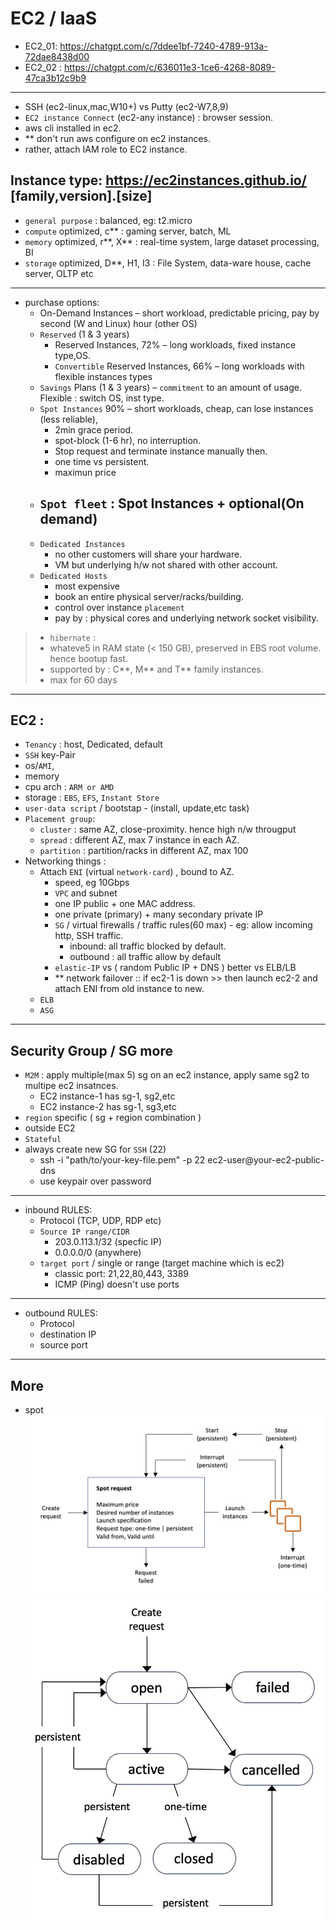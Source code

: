 # EC2 / IaaS
- EC2_01: https://chatgpt.com/c/7ddee1bf-7240-4789-913a-72dae8438d00
- EC2_02 : https://chatgpt.com/c/636011e3-1ce6-4268-8089-47ca3b12c9b9
--- 
- SSH (ec2-linux,mac,W10+) vs  Putty (ec2-W7,8,9) 
- `EC2 instance Connect` (ec2-any instance) : browser session.
- aws cli installed in ec2.
- ** don't run aws configure on ec2 instances.
- rather, attach IAM role to EC2 instance.

## Instance type: https://ec2instances.github.io/ [family,version].[size]
- `general purpose` : balanced, eg: t2.micro
- `compute` optimized, c** : gaming server, batch, ML
- `memory` optimized, r**, X** : real-time system, large dataset processing, BI
- `storage` optimized, D**, H1, I3 : File System, data-ware house, cache server, OLTP etc
---
- purchase options:
  - On-Demand Instances – short workload, predictable pricing, pay by second (W and Linux) hour (other OS)
  - `Reserved` (1 & 3 years)
    - Reserved Instances, 72% – long workloads, fixed instance type,OS.
    - `Convertible` Reserved Instances, 66% – long workloads with flexible instances types
  - `Savings` Plans (1 & 3 years) – `commitment` to an amount of usage. Flexible : switch OS, inst type.
  - `Spot Instances` 90% – short workloads, cheap, can lose instances (less reliable), 
    - 2min grace period.
    - spot-block  (1-6 hr), no interruption.
    - Stop request and terminate instance manually then.
    - one time vs persistent.
    - maximun price
  - `Spot fleet` : Spot Instances + optional(On demand)
    - 
  - `Dedicated Instances` 
    - no other customers will share your hardware. 
    - VM but underlying h/w not shared with other account.
  - `Dedicated Hosts`
    - most expensive 
    - book an entire physical server/racks/building. 
    - control over instance `placement`
    - pay by : physical cores and underlying network socket visibility.

> - `hibernate` : 
> - whateve5 in RAM state (< 150 GB), preserved in EBS root volume. hence bootup fast. 
> - supported by : C**, M** and T** family instances.
> - max for 60 days

---
## EC2 : 
- `Tenancy` : host, Dedicated, default
- `SSH` key-Pair
- os/`AMI`, 
- memory 
- cpu arch : `ARM or AMD`
- storage : `EBS`, `EFS`, `Instant Store`
- `user-data script` / bootstap  - (install, update,etc task)
- `Placement group`:
  - `cluster` : same AZ, close-proximity. hence high n/w througput
  - `spread` : different AZ, max 7 instance in each AZ.
  - `partition` : partition/racks in different AZ, max 100
- Networking things :
  - Attach `ENI` (virtual `network-card`) , bound to AZ.
    - speed, eg 10Gbps
    - `VPC` and subnet
    - one IP public + one MAC address.
    - one private (primary) + many secondary private IP
    - `SG` / virtual firewalls / traffic rules(60 max) - eg: allow incoming http, SSH traffic.
      - inbound: all traffic blocked by default.
      - outbound : all traffic allow by default
    - `elastic-IP` vs  ( random Public IP + DNS ) better vs ELB/LB
    - ** network failover :: if ec2-1 is down >> then launch ec2-2 and attach ENI from old instance to new.
  - `ELB`
  - `ASG`
---
## Security Group / SG  more
- `M2M` : apply multiple(max 5) sg on an ec2 instance, apply same sg2 to multipe ec2 insatnces.
  - EC2 instance-1 has sg-1, sg2,etc
  - EC2 instance-2 has sg-1, sg3,etc
- `region` specific ( sg + region combination )
- outside EC2
- `Stateful`
- always create new SG for `SSH` (22) 
  - ssh -i "path/to/your-key-file.pem" -p 22 ec2-user@your-ec2-public-dns
  - use keypair over password
---
- inbound RULES:
  - Protocol (TCP, UDP, RDP etc)
  - `Source IP range/CIDR`
    - 203.0.113.1/32 (specfic IP)
    - 0.0.0.0/0 (anywhere)
  - `target port` / single or range (target machine which is ec2)
    - classic port: 21,22,80,443, 3389
    - ICMP (Ping)  doesn't use ports
---
- outbound RULES:
  - Protocol
  - destination IP
  - source port

--- 
## More
- spot
![img_2.png](img/img_2.png)
![img_1.png](img/img_1.png)


  